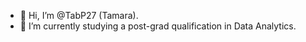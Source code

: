 - 👋 Hi, I’m @TabP27 (Tamara).
- 🌱 I’m currently studying a post-grad qualification in Data Analytics.

<!---
TabP27/TabP27 is a ✨ special ✨ repository because its `README.md` (this file) appears on your GitHub profile.
You can click the Preview link to take a look at your changes.
--->
